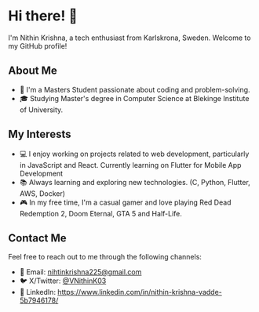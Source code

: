 # Hi there! 👋

I'm Nithin Krishna, a tech enthusiast from Karlskrona, Sweden. Welcome to my GitHub profile!

## About Me

- 🌟 I'm a Masters Student passionate about coding and problem-solving.
- 🎓 Studying Master's degree in Computer Science at Blekinge Institute of University.

## My Interests

- 💻 I enjoy working on projects related to web development, particularly in JavaScript and React. Currently learning on Flutter for Mobile App Development
- 📚 Always learning and exploring new technologies. (C, Python, Flutter, AWS, Docker)
- 🎮 In my free time, I'm a casual gamer and love playing Red Dead Redemption 2, Doom Eternal, GTA 5 and Half-Life.

## Contact Me

Feel free to reach out to me through the following channels:

- 📧 Email: nihtinkrishna225@gmail.com
- 🐦 X/Twitter: [@VNithinK03]((https://twitter.com/VNithinK03))
- 💼 LinkedIn: https://www.linkedin.com/in/nithin-krishna-vadde-5b7946178/


<!---
VNithinKrishna/VNithinKrishna is a ✨ particular ✨ repository because its `README.md` (this file) appears on your GitHub profile.
You can click the Preview link to take a look at your changes.
--->

